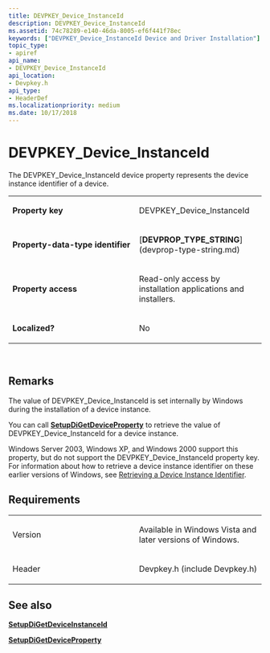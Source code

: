```yaml
---
title: DEVPKEY_Device_InstanceId
description: DEVPKEY_Device_InstanceId
ms.assetid: 74c78289-e140-46da-8005-ef6f441f78ec
keywords: ["DEVPKEY_Device_InstanceId Device and Driver Installation"]
topic_type:
- apiref
api_name:
- DEVPKEY_Device_InstanceId
api_location:
- Devpkey.h
api_type:
- HeaderDef
ms.localizationpriority: medium
ms.date: 10/17/2018
---
```


# DEVPKEY_Device_InstanceId


The DEVPKEY_Device_InstanceId device property represents the device instance identifier of a device.

<table>
<colgroup>
<col width="50%" />
<col width="50%" />
</colgroup>
<tbody>
<tr class="odd">
<td align="left"><p><strong>Property key</strong></p></td>
<td align="left"><p>DEVPKEY_Device_InstanceId</p></td>
</tr>
<tr class="even">
<td align="left"><p><strong>Property-data-type identifier</strong></p></td>
<td align="left"><p>[<strong>DEVPROP_TYPE_STRING</strong>](devprop-type-string.md)</p></td>
</tr>
<tr class="odd">
<td align="left"><p><strong>Property access</strong></p></td>
<td align="left"><p>Read-only access by installation applications and installers.</p></td>
</tr>
<tr class="even">
<td align="left"><p><strong>Localized?</strong></p></td>
<td align="left"><p>No</p></td>
</tr>
</tbody>
</table>

 

Remarks
-------

The value of DEVPKEY_Device_InstanceId is set internally by Windows during the installation of a device instance.

You can call [**SetupDiGetDeviceProperty**](https://msdn.microsoft.com/library/windows/hardware/ff551963) to retrieve the value of DEVPKEY_Device_InstanceId for a device instance.

Windows Server 2003, Windows XP, and Windows 2000 support this property, but do not support the DEVPKEY_Device_InstanceId property key. For information about how to retrieve a device instance identifier on these earlier versions of Windows, see [Retrieving a Device Instance Identifier](https://msdn.microsoft.com/library/windows/hardware/ff549863).

Requirements
------------

<table>
<colgroup>
<col width="50%" />
<col width="50%" />
</colgroup>
<tbody>
<tr class="odd">
<td align="left"><p>Version</p></td>
<td align="left"><p>Available in Windows Vista and later versions of Windows.</p></td>
</tr>
<tr class="even">
<td align="left"><p>Header</p></td>
<td align="left">Devpkey.h (include Devpkey.h)</td>
</tr>
</tbody>
</table>

## See also


[**SetupDiGetDeviceInstanceId**](https://msdn.microsoft.com/library/windows/hardware/ff551106)

[**SetupDiGetDeviceProperty**](https://msdn.microsoft.com/library/windows/hardware/ff551963)

 

 






